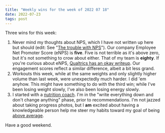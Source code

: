 ```yaml
---
title: "Weekly wins for the week of 2022 07 18"
date: 2022-07-23
tags: post
---
```


Three wins for this week:

1. Never mind my thoughts about NPS, which I have not written up here but should (edit: See "[The trouble with NPS](https://jonplummer.com/2022/07/31/the-trouble-with-nps/)"). Our company Employee Net Promoter Score (eNPS) is **five**. Five is not terrible as it's above zero, but it's not something to crow about either. That of my team is **eighty**. If you're curious about eNPS, [Qualtrics has an okay writeup](https://www.qualtrics.com/blog/employee-net-promoter-score-enps-good-measure-engagement/). Our engagement scores reflect a similar difference, albeit a bit less grand.
2. Workouts this week, while at the same weights and only slightly higher volume than last week, were unexpectedly much harder. I did 'em anyhow. This might have something to do with the third win; while I've been losing weight slowly, I've also been losing energy slowly.
3. I started with a [nutrition coach](https://www.triplecrownhealth.com). I'm in the "write everything down and don't change anything" phase, prior to recommendations. I'm not jazzed about taking progress photos, but I **am** excited about having a knowledgeable person help me steer my habits toward my goal of being [above average](https://www.youtube.com/watch?v=kViCSPXyU8U).

Have a good weekend.
